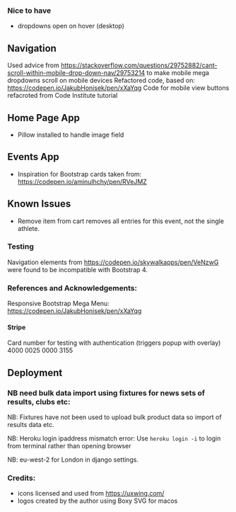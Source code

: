 


### Nice to have
- dropdowns open on hover (desktop)



## Navigation
Used advice from https://stackoverflow.com/questions/29752882/cant-scroll-within-mobile-drop-down-nav/29753214 to make mobile mega dropdowns scroll on mobile devices
Refactored code, based on: https://codepen.io/JakubHonisek/pen/xXaYqg
Code for mobile view buttons refacroted from Code Institute tutorial



## Home Page App

- Pillow installed to handle image field


## Events App
- Inspiration for Bootstrap cards taken from: https://codepen.io/aminulhchy/pen/RVeJMZ

## Known Issues
- Remove item from cart removes all entries for this event, not the single athlete.

### Testing

Navigation elements from https://codepen.io/skywalkapps/pen/VeNzwG were found to be incompatible with Bootstrap 4.

### References and Acknowledgements:
Responsive Bootstrap Mega Menu: https://codepen.io/JakubHonisek/pen/xXaYqg

#### Stripe

Card number for testing with authentication (triggers popup with overlay)
4000 0025 0000 3155

## Deployment

### NB need bulk data import using fixtures for news sets of results, clubs etc:
NB: Fixtures have not been used to upload bulk product data so import of results data etc.

NB: Heroku login ipaddress mismatch error: Use `heroku login -i` to login from terminal rather than opening browser

NB: eu-west-2 for London in django settings.


### Credits:

- icons licensed and used from https://uxwing.com/
- logos created by the author using Boxy SVG for macos
